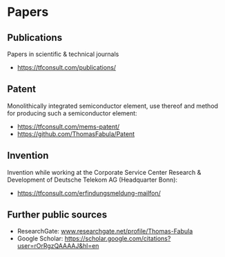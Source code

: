 # Papers

## Publications
Papers in scientific & technical journals
- https://tfconsult.com/publications/

## Patent
Monolithically integrated semiconductor element, use thereof and method for producing such a semiconductor element:
- https://tfconsult.com/mems-patent/
- https://github.com/ThomasFabula/Patent

## Invention 
Invention while working at the Corporate Service Center Research & Development of Deutsche Telekom AG (Headquarter Bonn):
- https://tfconsult.com/erfindungsmeldung-mailfon/  

## Further public sources
- ResearchGate: www.researchgate.net/profile/Thomas-Fabula
- Google Scholar: https://scholar.google.com/citations?user=rOrRgzQAAAAJ&hl=en
